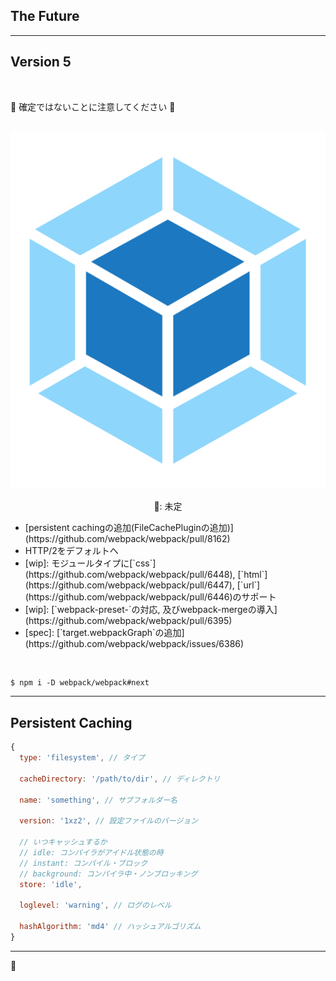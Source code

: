 <!-- sectionTitle: History: The Future -->

## The Future

---

## Version 5

<!-- https://github.com/webpack/webpack/pull/8162
https://github.com/webpack/webpack/milestone/18 -->

<br />

👷 確定ではないことに注意してください 👷

<br />

<div class="list-with-description">
  <div style="text-align: center">
    <img src="../images/logo-new.svg" class="description-logo" />
    <br />
    <p>🚀: 未定</p>
  </div>
  <ul>
    <li>[persistent cachingの追加(FileCachePluginの追加)](https://github.com/webpack/webpack/pull/8162)</li>
    <li>HTTP/2をデフォルトへ</li>
    <li>[wip]: モジュールタイプに[`css`](https://github.com/webpack/webpack/pull/6448), [`html`](https://github.com/webpack/webpack/pull/6447), [`url`](https://github.com/webpack/webpack/pull/6446)のサポート</li>
    <li>[wip]: [`webpack-preset-`の対応, 及びwebpack-mergeの導入](https://github.com/webpack/webpack/pull/6395)</li>
    <li>[spec]: [`target.webpackGraph`の追加](https://github.com/webpack/webpack/issues/6386)
  </ul>
</div>

<br />

```txt
$ npm i -D webpack/webpack#next
```

---

## Persistent Caching

```javascript
{
  type: 'filesystem', // タイプ

  cacheDirectory: '/path/to/dir', // ディレクトリ

  name: 'something', // サブフォルダー名

  version: '1xz2', // 設定ファイルのバージョン

  // いつキャッシュするか
  // idle: コンパイラがアイドル状態の時
  // instant: コンパイル・ブロック
  // background: コンパイラ中・ノンブロッキング
  store: 'idle',

  loglevel: 'warning', // ログのレベル

  hashAlgorithm: 'md4' // ハッシュアルゴリズム
}
```

---

🏃
